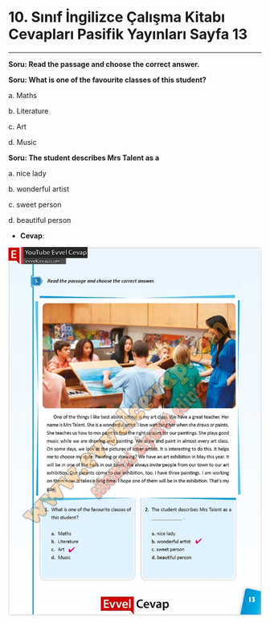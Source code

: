# 10. Sınıf İngilizce Çalışma Kitabı Cevapları Pasifik Yayınları Sayfa 13

---

**Soru: Read the passage and choose the correct answer.**

**Soru: What is one of the favourite classes of this student?**

a. Maths

 b. Literature

 c. Art

 d. Music

**Soru: The student describes Mrs Talent as a**

a. nice lady

 b. wonderful artist

 c. sweet person

 d. beautiful person

-   **Cevap**:

![Image 1](./image_1.jpg)
